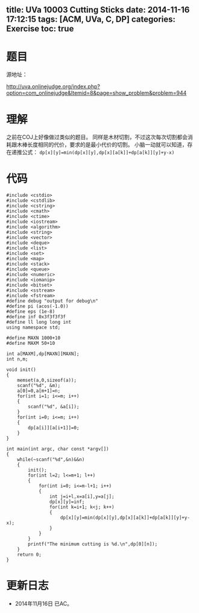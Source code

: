 title: UVa 10003 Cutting Sticks
date: 2014-11-16 17:12:15
tags: [ACM, UVa, C, DP]
categories: Exercise
toc: true
---
# 题目	
源地址：

http://uva.onlinejudge.org/index.php?option=com_onlinejudge&Itemid=8&page=show_problem&problem=944

# 理解
之前在COJ上好像做过类似的题目。
同样是木材切割，不过这次每次切割都会消耗跟木棒长度相同的代价，要求的是最小代价的切割。
小脑一动就可以知道，存在递推公式：
`dp[x][y]=min(dp[x][y],dp[x][a[k]]+dp[a[k]][y]+y-x)`

<!-- more -->

# 代码
```
#include <cstdio>
#include <cstdlib>
#include <cstring>
#include <cmath>
#include <ctime>
#include <iostream>
#include <algorithm>
#include <string>
#include <vector>
#include <deque>
#include <list>
#include <set>
#include <map>
#include <stack>
#include <queue>
#include <numeric>
#include <iomanip>
#include <bitset>
#include <sstream>
#include <fstream>
#define debug "output for debug\n"
#define pi (acos(-1.0))
#define eps (1e-8)
#define inf 0x3f3f3f3f
#define ll long long int
using namespace std;

#define MAXN 1000+10
#define MAXM 50+10

int a[MAXM],dp[MAXN][MAXN];
int n,m;

void init()
{
    memset(a,0,sizeof(a));
    scanf("%d", &m);
    a[0]=0,a[m+1]=n;
    for(int i=1; i<=m; i++)
    {
        scanf("%d", &a[i]);
    }
    for(int i=0; i<=m; i++)
    {
        dp[a[i]][a[i+1]]=0;
    }
}

int main(int argc, char const *argv[])
{
    while(~scanf("%d",&n)&&n)
    {
        init();
        for(int l=2; l<=m+1; l++)
        {
            for(int i=0; i<=m-l+1; i++)
            {
                int j=i+l,x=a[i],y=a[j];
                dp[x][y]=inf;
                for(int k=i+1; k<j; k++)
                {
                    dp[x][y]=min(dp[x][y],dp[x][a[k]]+dp[a[k]][y]+y-x);
                }
            }
        }
        printf("The minimum cutting is %d.\n",dp[0][n]);
    }
    return 0;
}
```

# 更新日志
- 2014年11月16日 已AC。